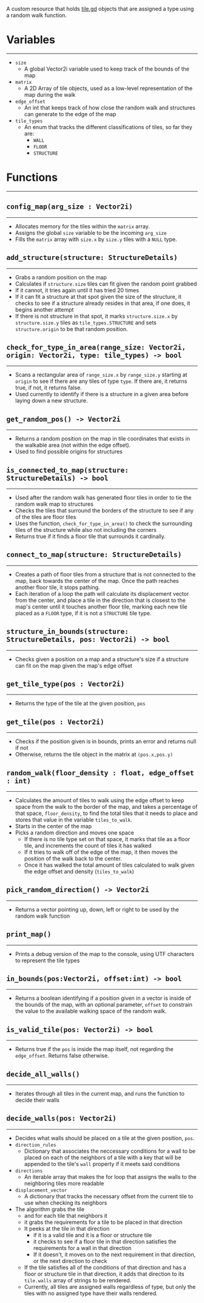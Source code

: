 A custom resource that holds [tile.gd](../generation/custom-resources/tile.gd.md) objects that are assigned a type using a random walk function.

# Variables
---
- `size`
	- A global Vector2i variable used to keep track of the bounds of the map
- `matrix`
	- A 2D Array of tile objects, used as a low-level representation of the map during the walk
- `edge_offset`
	- An int that keeps track of how close the random walk and structures can generate to the edge of the map
- `tile_types`
	- An enum that tracks the different classifications of tiles, so far they are:
		- `WALL`
		- `FLOOR`
		- `STRUCTURE`
# Functions
---
## `config_map(arg_size : Vector2i)`
---
- Allocates memory for the tiles within the `matrix` array.
- Assigns the global `size` variable to be the incoming `arg_size`
- Fills the `matrix` array with `size.x` by `size.y` tiles with a `NULL` type.

## `add_structure(structure: StructureDetails)`
---
- Grabs a random position on the map
- Calculates if `structure.size` tiles can fit given the random point grabbed
- If it cannot, it tries again until it has tried 20 times
- If it can fit a structure at that spot given the size of the structure, it checks to see if a structure already resides in that area, if one does, it begins another attempt
- If there is not structure in that spot, it marks `structure.size.x` by `structure.size.y` tiles as `tile_types.STRUCTURE` and sets `structure.origin` to be that random position.

## `check_for_type_in_area(range_size: Vector2i, origin: Vector2i, type: tile_types) -> bool`
---
- Scans a rectangular area of `range_size.x` by `range_size.y` starting at `origin` to see if there are any tiles of type `type`. If there are, it returns true, if not, it returns false.
- Used currently to identify if there is a structure in a given area before laying down a new structure.

## `get_random_pos() -> Vector2i`
---
- Returns a random position on the map in tile coordinates that exists in the walkable area (not within the edge offset). 
- Used to find possible origins for structures

## `is_connected_to_map(structure: StructureDetails) -> bool`
---
- Used after the random walk has generated floor tiles in order to tie the random walk map to structures
- Checks the tiles that surround the borders of the structure to see if any of the tiles are floor tiles
- Uses the function, `check_for_type_in_area()` to check the surrounding tiles of the structure while also not including the corners
- Returns true if it finds a floor tile that surrounds it cardinally.

## `connect_to_map(structure: StructureDetails)`
---
- Creates a path of floor tiles from a structure that is not connected to the map, back towards the center of the map. Once the path reaches another floor tile, it stops pathing.
- Each iteration of a loop the path will calculate its displacement vector from the center, and place a tile in the direction that is closest to the map's center until it touches another floor tile, marking each new tile placed as a `FLOOR` type, if it is not a `STRUCTURE` tile type.

## `structure_in_bounds(structure: StructureDetails, pos: Vector2i) -> bool`
---
- Checks given a position on a map and a structure's size if a structure can fit on the map given the map's edge offset

## `get_tile_type(pos : Vector2i)`
---
- Returns the type of the tile at the given position, `pos`

## `get_tile(pos : Vector2i)`
---
- Checks if the position given is in bounds, prints an error and returns null if not
- Otherwise, returns the tile object in the matrix at `(pos.x,pos.y)`

## `random_walk(floor_density : float, edge_offset : int) `
---
- Calculates the amount of tiles to walk using the edge offset to keep space from the walk to the border of the map, and takes a percentage of that space, `floor_density`, to find the total tiles that it needs to place and stores that value in the variable `tiles_to_walk`.
- Starts in the center of the map
- Picks a random direction and moves one space
	- If there is no tile type set on that space, it marks that tile as a floor tile, and increments the count of tiles it has walked
	- If it tries to walk off of the edge of the map, it then moves the position of the walk back to the center.
	- Once it has walked the total amount of tiles calculated to walk given the edge offset and density (`tiles_to_walk`)

## `pick_random_direction() -> Vector2i`
---
- Returns a vector pointing up, down, left or right to be used by the random walk function

## `print_map()`
---
- Prints a debug version of the map to the console, using UTF characters to represent the tile types

## `in_bounds(pos:Vector2i, offset:int) -> bool`
---
- Returns a boolean identifying if a position given in a vector is inside of the bounds of the map, with an optional parameter, `offset` to constrain the value to the available walking space of the random walk.

## `is_valid_tile(pos: Vector2i) -> bool`
---
- Returns true if the `pos` is inside the map itself, not regarding the `edge_offset`. Returns false otherwise.

## `decide_all_walls()`
---
- Iterates through all tiles in the current map, and runs the function to decide their walls

## `decide_walls(pos: Vector2i)`
---
- Decides what walls should be placed on a tile at the given position, `pos`.
- `direction_rules`
	- Dictionary that associates the neccessary conditions for a wall to be placed on each of the neighbors of a tile with a key that will be appended to the tile's `wall` property if it meets said conditions
- `directions`
	- An iterable array that makes the for loop that assigns the walls to the neighboring tiles more readable
- `displacement_vector`
	- A dictionary that tracks the necessary offset from the current tile to use when checking its neighbors
- The algorithm grabs the tile
	- and for each tile that neighbors it
	- it grabs the requirements for a tile to be placed in that direction
	- It peeks at the tile in that direction
		- if it is a valid tile and it is a floor or structure tile
		- it checks to see if a floor tile in that direction satisfies the requirements for a wall in that direction
		- If it doesn't, it moves on to the next requirement in that direction, or the next direction to check
	- If the tile satisfies all of the conditions of that direction and has a floor or structure tile in that direction, it adds that direction to its `tile.walls` array of strings to be rendered.
	- Currently, all tiles are assigned walls regardless of type, but only the tiles with no assigned type have their walls rendered.
